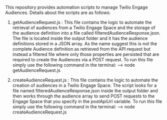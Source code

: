This repository provides automation scripts to manage Twilio Engage Audiences. Details about the scripts are as follows:

1. getAudienceRequest.js : This file contains the logic to automate the retrieval of audiences from a Twilio Engage Space and the storage of the audience definition into a file called filteredAudienceResponse.json. The file is located inside the output folder and it has the audience definitions stored in a JSON array. As the name suggest this is not the complete Audience definition as retrieved from the API request but instead a filtered file where only those properties are persisted that are required to create the Audiences via a POST request. To run this file simply use the following command in the terminal:
						--> node getAudienceRequest.js

2. createAudienceRequest.js : This file contains the logic to automate the creation of audiences in a Twilio Engage Space. The script looks for a file named filteredAudienceResponse.json inside the output folder and then works through the audience array to send POST requests to the Engage Space that you specify in the postApiUrl variable. To run this file simply use the following command in the terminal: 
						--> node createAudienceRequest.js

